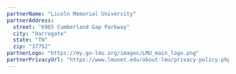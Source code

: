 ```yaml
---
partnerName: "Licoln Memorial University"
partnerAddress:
  street: "6965 Cumberland Gap Parkway"
  city: "Harrogate"
  state: "TN"
  zip: "37752"
partnerLogo: "https://my.go-lmu.org/images/LMU_main_logo.png"
partnerPrivacyUrl: "https://www.lmunet.edu/about-lmu/privacy-policy.php"
---
```

